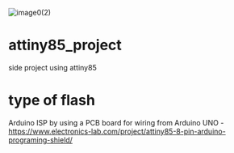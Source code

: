 ![image0(2)](https://github.com/user-attachments/assets/0b378992-913f-4d18-89ac-ce3717af062c)


# attiny85_project
side project using attiny85

# type of flash
Arduino ISP by using a PCB board for wiring from Arduino UNO - https://www.electronics-lab.com/project/attiny85-8-pin-arduino-programing-shield/
